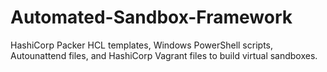 # Automated-Sandbox-Framework
HashiCorp Packer HCL templates, Windows PowerShell scripts, Autounattend files, and HashiCorp Vagrant files to build virtual sandboxes.

